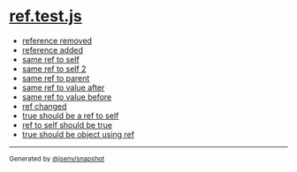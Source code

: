 # [ref.test.js](../ref.test.js)



- [reference removed](reference_removed/reference_removed.md)
- [reference added](reference_added/reference_added.md)
- [same ref to self](same_ref_to_self/same_ref_to_self.md)
- [same ref to self 2](same_ref_to_self_2/same_ref_to_self_2.md)
- [same ref to parent](same_ref_to_parent/same_ref_to_parent.md)
- [same ref to value after](same_ref_to_value_after/same_ref_to_value_after.md)
- [same ref to value before](same_ref_to_value_before/same_ref_to_value_before.md)
- [ref changed](ref_changed/ref_changed.md)
- [true should be a ref to self](true_should_be_a_ref_to_self/true_should_be_a_ref_to_self.md)
- [ref to self should be true](ref_to_self_should_be_true/ref_to_self_should_be_true.md)
- [true should be object using ref](true_should_be_object_using_ref/true_should_be_object_using_ref.md)

---

<sub>
  Generated by <a href="https://github.com/jsenv/core/tree/main/packages/independent/snapshot">@jsenv/snapshot</a>
</sub>